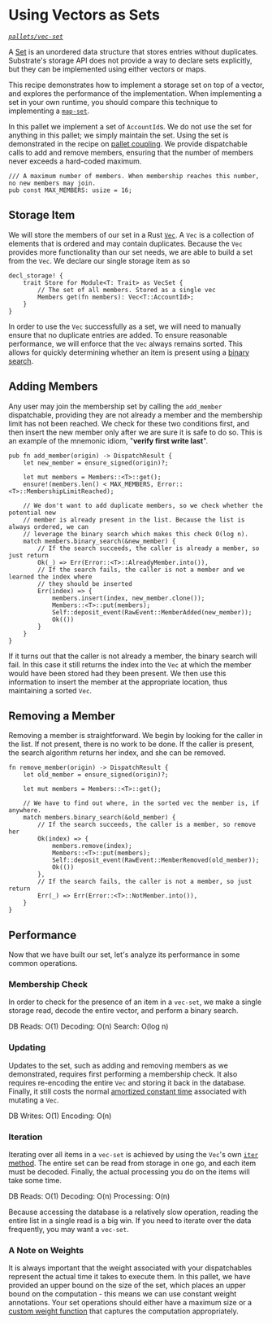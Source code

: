 # Using Vectors as Sets

_[`pallets/vec-set`](https://github.com/substrate-developer-hub/recipes/tree/master/pallets/vec-set)_

A [Set](<https://en.wikipedia.org/wiki/Set_(abstract_data_type)>) is an unordered data structure
that stores entries without duplicates. Substrate's storage API does not provide a way to declare
sets explicitly, but they can be implemented using either vectors or maps.

This recipe demonstrates how to implement a storage set on top of a vector, and explores the
performance of the implementation. When implementing a set in your own runtime, you should compare
this technique to implementing a [`map-set`](./map-set.md).

In this pallet we implement a set of `AccountId`s. We do not use the set for anything in this
pallet; we simply maintain the set. Using the set is demonstrated in the recipe on
[pallet coupling](../pallet-coupling.md). We provide dispatchable calls to add and remove members,
ensuring that the number of members never exceeds a hard-coded maximum.

```rust, ignore
/// A maximum number of members. When membership reaches this number, no new members may join.
pub const MAX_MEMBERS: usize = 16;
```

## Storage Item

We will store the members of our set in a Rust
[`Vec`](https://doc.rust-lang.org/std/vec/struct.Vec.html). A `Vec` is a collection of elements that
is ordered and may contain duplicates. Because the `Vec` provides more functionality than our set
needs, we are able to build a set from the `Vec`. We declare our single storage item as so

```rust, ignore
decl_storage! {
	trait Store for Module<T: Trait> as VecSet {
		// The set of all members. Stored as a single vec
		Members get(fn members): Vec<T::AccountId>;
	}
}
```

In order to use the `Vec` successfully as a set, we will need to manually ensure that no duplicate
entries are added. To ensure reasonable performance, we will enforce that the `Vec` always remains
sorted. This allows for quickly determining whether an item is present using a
[binary search](https://en.wikipedia.org/wiki/Binary_search_algorithm).

## Adding Members

Any user may join the membership set by calling the `add_member` dispatchable, providing they are
not already a member and the membership limit has not been reached. We check for these two
conditions first, and then insert the new member only after we are sure it is safe to do so. This is
an example of the mnemonic idiom, "**verify first write last**".

```rust, ignore
pub fn add_member(origin) -> DispatchResult {
	let new_member = ensure_signed(origin)?;

	let mut members = Members::<T>::get();
	ensure!(members.len() < MAX_MEMBERS, Error::<T>::MembershipLimitReached);

	// We don't want to add duplicate members, so we check whether the potential new
	// member is already present in the list. Because the list is always ordered, we can
	// leverage the binary search which makes this check O(log n).
	match members.binary_search(&new_member) {
		// If the search succeeds, the caller is already a member, so just return
		Ok(_) => Err(Error::<T>::AlreadyMember.into()),
		// If the search fails, the caller is not a member and we learned the index where
		// they should be inserted
		Err(index) => {
			members.insert(index, new_member.clone());
			Members::<T>::put(members);
			Self::deposit_event(RawEvent::MemberAdded(new_member));
			Ok(())
		}
	}
}
```

If it turns out that the caller is not already a member, the binary search will fail. In this case
it still returns the index into the `Vec` at which the member would have been stored had they been
present. We then use this information to insert the member at the appropriate location, thus
maintaining a sorted `Vec`.

## Removing a Member

Removing a member is straightforward. We begin by looking for the caller in the list. If not
present, there is no work to be done. If the caller is present, the search algorithm returns her
index, and she can be removed.

```rust, ignore
fn remove_member(origin) -> DispatchResult {
	let old_member = ensure_signed(origin)?;

	let mut members = Members::<T>::get();

	// We have to find out where, in the sorted vec the member is, if anywhere.
	match members.binary_search(&old_member) {
		// If the search succeeds, the caller is a member, so remove her
		Ok(index) => {
			members.remove(index);
			Members::<T>::put(members);
			Self::deposit_event(RawEvent::MemberRemoved(old_member));
			Ok(())
		},
		// If the search fails, the caller is not a member, so just return
		Err(_) => Err(Error::<T>::NotMember.into()),
	}
}
```

## Performance

Now that we have built our set, let's analyze its performance in some common operations.

### Membership Check

In order to check for the presence of an item in a `vec-set`, we make a single storage read, decode
the entire vector, and perform a binary search.

DB Reads: O(1) Decoding: O(n) Search: O(log n)

### Updating

Updates to the set, such as adding and removing members as we demonstrated, requires first
performing a membership check. It also requires re-encoding the entire `Vec` and storing it back in
the database. Finally, it still costs the normal
[amortized constant time](https://stackoverflow.com/q/200384/4184410) associated with mutating a
`Vec`.

DB Writes: O(1) Encoding: O(n)

### Iteration

Iterating over all items in a `vec-set` is achieved by using the `Vec`'s own
[`iter` method](https://doc.rust-lang.org/std/vec/struct.Vec.html#method.iter). The entire set can
be read from storage in one go, and each item must be decoded. Finally, the actual processing you do
on the items will take some time.

DB Reads: O(1) Decoding: O(n) Processing: O(n)

Because accessing the database is a relatively slow operation, reading the entire list in a single
read is a big win. If you need to iterate over the data frequently, you may want a `vec-set`.

### A Note on Weights

It is always important that the weight associated with your dispatchables represent the actual time
it takes to execute them. In this pallet, we have provided an upper bound on the size of the set,
which places an upper bound on the computation - this means we can use constant weight annotations.
Your set operations should either have a maximum size or a [custom weight function](../weights.md)
that captures the computation appropriately.
